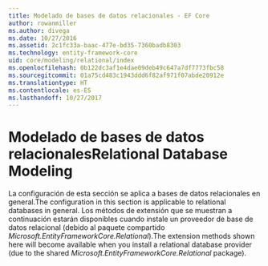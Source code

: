 ```yaml
---
title: Modelado de bases de datos relacionales - EF Core
author: rowanmiller
ms.author: divega
ms.date: 10/27/2016
ms.assetid: 2c1fc33a-baac-477e-bd35-7360badb8303
ms.technology: entity-framework-core
uid: core/modeling/relational/index
ms.openlocfilehash: 0b122dc3af1e4dae09deb49c647a7df7773fbc58
ms.sourcegitcommit: 01a75cd483c1943ddd6f82af971f07abde20912e
ms.translationtype: HT
ms.contentlocale: es-ES
ms.lasthandoff: 10/27/2017
---
```

# <a name="relational-database-modeling"></a><span data-ttu-id="0ca6f-102">Modelado de bases de datos relacionales</span><span class="sxs-lookup"><span data-stu-id="0ca6f-102">Relational Database Modeling</span></span>

<span data-ttu-id="0ca6f-103">La configuración de esta sección se aplica a bases de datos relacionales en general.</span><span class="sxs-lookup"><span data-stu-id="0ca6f-103">The configuration in this section is applicable to relational databases in general.</span></span> <span data-ttu-id="0ca6f-104">Los métodos de extensión que se muestran a continuación estarán disponibles cuando instale un proveedor de base de datos relacional (debido al paquete compartido *Microsoft.EntityFrameworkCore.Relational*).</span><span class="sxs-lookup"><span data-stu-id="0ca6f-104">The extension methods shown here will become available when you install a relational database provider (due to the shared *Microsoft.EntityFrameworkCore.Relational* package).</span></span>
